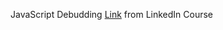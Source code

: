 JavaScript Debudding [Link](https://www.linkedin.com/learning/learning-javascript-debugging-2) from LinkedIn Course